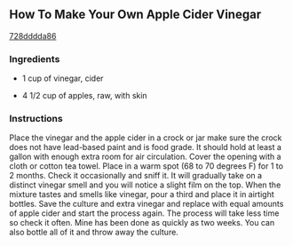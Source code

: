 ## How To Make Your Own Apple Cider Vinegar

[728dddda86](http://tastykitchen.com/recipes/homemade-ingredients/how-to-make-your-own-apple-cider-vinegar/)

### Ingredients

 - 1 cup of vinegar, cider

 - 4 1/2 cup of apples, raw, with skin

### Instructions

Place the vinegar and the apple cider in a crock or jar make sure the crock does not have lead-based paint and is food grade. It should hold at least a gallon with enough extra room for air circulation. Cover the opening with a cloth or cotton tea towel. Place in a warm spot (68 to 70 degrees F) for 1 to 2 months. Check it occasionally and sniff it. It will gradually take on a distinct vinegar smell and you will notice a slight film on the top. When the mixture tastes and smells like vinegar, pour a third and place it in airtight bottles. Save the culture and extra vinegar and replace with equal amounts of apple cider and start the process again. The process will take less time so check it often. Mine has been done as quickly as two weeks. You can also bottle all of it and throw away the culture.